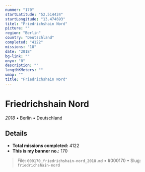 ```yaml
---
nummer: "170"
startLatitude: "52.514424"
startLongitude: "13.474693"
titel: "Friedrichshain Nord"
picture: ""
region: "Berlin"
country: "Deutschland"
completed: "4122"
missions: "18"
date: "2018"
bg-link: ""
onyx: "0"
description: ""
lengthKMeters: ""
umap: ""
title: "Friedrichshain Nord"
---
```

# Friedrichshain Nord

*2018* • Berlin • Deutschland



## Details


- **Total missions completed:** 4122
- **This is my banner no.:** 170





> File: `000170_friedrichshain-nord_2018.md` • #000170 • Slug: `friedrichshain-nord`
